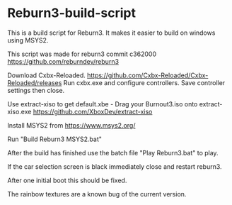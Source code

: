 # Reburn3-build-script
 This is a build script for Reburn3. It makes it easier to build on windows using MSYS2.
 
This script was made for reburn3 commit c362000
https://github.com/reburndev/reburn3

Download Cxbx-Reloaded.
https://github.com/Cxbx-Reloaded/Cxbx-Reloaded/releases
Run cxbx.exe and configure controllers.
Save controller settings then close.

Use extract-xiso to get default.xbe - Drag your Burnout3.iso onto extract-xiso.exe
https://github.com/XboxDev/extract-xiso

Install MSYS2 from https://www.msys2.org/

Run "Build Reburn3 MSYS2.bat"

After the build has finished use the batch file "Play Reburn3.bat" to play.

If the car selection screen is black immediately close and restart reburn3.

After one initial boot this should be fixed.

The rainbow textures are a known bug of the current version.
